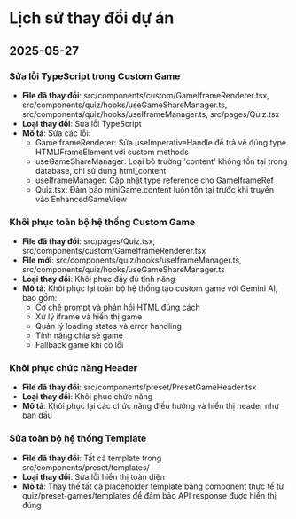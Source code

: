 
# Lịch sử thay đổi dự án

## 2025-05-27

### Sửa lỗi TypeScript trong Custom Game
- **File đã thay đổi**: src/components/custom/GameIframeRenderer.tsx, src/components/quiz/hooks/useGameShareManager.ts, src/components/quiz/hooks/useIframeManager.ts, src/pages/Quiz.tsx
- **Loại thay đổi**: Sửa lỗi TypeScript
- **Mô tả**: Sửa các lỗi:
  - GameIframeRenderer: Sửa useImperativeHandle để trả về đúng type HTMLIFrameElement với custom methods
  - useGameShareManager: Loại bỏ trường 'content' không tồn tại trong database, chỉ sử dụng html_content
  - useIframeManager: Cập nhật type reference cho GameIframeRef
  - Quiz.tsx: Đảm bảo miniGame.content luôn tồn tại trước khi truyền vào EnhancedGameView

### Khôi phục toàn bộ hệ thống Custom Game
- **File đã thay đổi**: src/pages/Quiz.tsx, src/components/custom/GameIframeRenderer.tsx
- **File mới**: src/components/quiz/hooks/useIframeManager.ts, src/components/quiz/hooks/useGameShareManager.ts
- **Loại thay đổi**: Khôi phục đầy đủ tính năng
- **Mô tả**: Khôi phục lại toàn bộ hệ thống tạo custom game với Gemini AI, bao gồm:
  - Cơ chế prompt và phản hồi HTML đúng cách
  - Xử lý iframe và hiển thị game
  - Quản lý loading states và error handling
  - Tính năng chia sẻ game
  - Fallback game khi có lỗi

### Khôi phục chức năng Header
- **File đã thay đổi**: src/components/preset/PresetGameHeader.tsx
- **Loại thay đổi**: Khôi phục chức năng
- **Mô tả**: Khôi phục lại các chức năng điều hướng và hiển thị header như ban đầu

### Sửa toàn bộ hệ thống Template
- **File đã thay đổi**: Tất cả template trong src/components/preset/templates/
- **Loại thay đổi**: Sửa lỗi hiển thị toàn diện
- **Mô tả**: Thay thế tất cả placeholder template bằng component thực tế từ quiz/preset-games/templates để đảm bảo API response được hiển thị đúng
